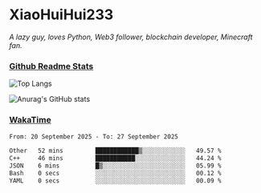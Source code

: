 # XiaoHuiHui233

*A lazy guy, loves Python, Web3 follower, blockchain developer, Minecraft fan.*

### [Github Readme Stats](https://github.com/anuraghazra/github-readme-stats)

![Top Langs](https://github-readme-stats.vercel.app/api/top-langs/?username=XiaoHuiHui233&layout=compact&theme=github_dark)

![Anurag's GitHub stats](https://github-readme-stats.vercel.app/api?username=XiaoHuiHui233&show_icons=true&theme=github_dark)

### [WakaTime](https://wakatime.com)

<!--START_SECTION:waka-->

```txt
From: 20 September 2025 - To: 27 September 2025

Other   52 mins         ████████████▒░░░░░░░░░░░░   49.57 %
C++     46 mins         ███████████░░░░░░░░░░░░░░   44.24 %
JSON    6 mins          █▒░░░░░░░░░░░░░░░░░░░░░░░   05.99 %
Bash    0 secs          ░░░░░░░░░░░░░░░░░░░░░░░░░   00.12 %
YAML    0 secs          ░░░░░░░░░░░░░░░░░░░░░░░░░   00.09 %
```

<!--END_SECTION:waka-->
